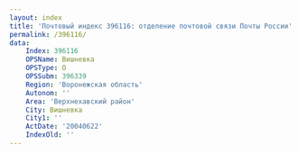 ```yaml
---
layout: index
title: 'Почтовый индекс 396116: отделение почтовой связи Почты России'
permalink: /396116/
data:
    Index: 396116
    OPSName: Вишневка
    OPSType: О
    OPSSubm: 396339
    Region: 'Воронежская область'
    Autonom: ''
    Area: 'Верхнехавский район'
    City: Вишневка
    City1: ''
    ActDate: '20040622'
    IndexOld: ''
---
```

